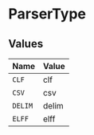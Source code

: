 # ParserType


## Values

| Name    | Value   |
| ------- | ------- |
| `CLF`   | clf     |
| `CSV`   | csv     |
| `DELIM` | delim   |
| `ELFF`  | elff    |
